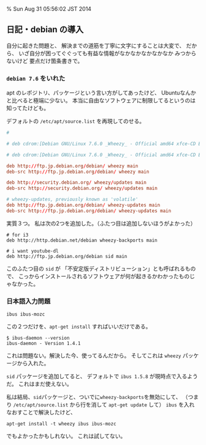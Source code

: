 % Sun Aug 31 05:56:02 JST 2014

## 日記・debian の導入

自分に起きた問題と、
解決までの道筋を丁寧に文字にすることは大変で、
だから、
いざ自分が困ってぐぐっても有益な情報がなかなかなかなかなか
みつからないけど
要点だけ箇条書きで。

### `debian 7.6` をいれた

apt のレポジトリ、パッケージという言い方がしてあったけど、
Ubuntuなんかと比べると極端に少ない。
本当に自由なソフトウェアに制限してるというのは知ってたけども。

デフォルトの `/etc/apt/source.list` を再現してのせる。

```conf
# 

# deb cdrom:[Debian GNU/Linux 7.6.0 _Wheezy_ - Official amd64 xfce-CD Binary-1 20140712-14:09]/ wheezy main

# deb cdrom:[Debian GNU/Linux 7.6.0 _Wheezy_ - Official amd64 xfce-CD Binary-1 20140712-14:09]/ wheezy main

deb http://ftp.jp.debian.org/debian/ wheezy main
deb-src http://ftp.jp.debian.org/debian/ wheezy main

deb http://security.debian.org/ wheezy/updates main
deb-src http://security.debian.org/ wheezy/updates main

# wheezy-updates, previously known as 'volatile'
deb http://ftp.jp.debian.org/debian/ wheezy-updates main
deb-src http://ftp.jp.debian.org/debian/ wheezy-updates main
```

実質３つ。
私は次の2つを追加した。（ふたつ目は追加しないほうがよかった）

```
# for i3
deb http://http.debian.net/debian wheezy-backports main

# i want youtube-dl
deb http://ftp.jp.debian.org/debian sid main 
```

このふたつ目の `sid` が 「不安定版ディストリビューション」とも呼ばれるもので、
こっからインストールされるソフトウェアが何が起きるかわかったものじゃなかった。

### 日本語入力問題

```
ibus ibus-mozc
```

この２つだけを、`apt-get install` すればいいだけである。

```
$ ibus-daemon --version
ibus-daemon - Version 1.4.1
```

これは問題ない。解決した今、使ってるんだから。
そしてこれは `wheezy` パッケージから入れた。

`sid` パッケージを追加してると、
デフォルトで
`ibus 1.5.8` が現時点で入るようだ。
これはまだ使えない。

私は結局、`sid`パッケージと、ついでに`wheezy-backports`を無効にして、
（つまり `/etc/apt/source.list` から行を消して `apt-get update` して）
`ibus`
を入れなおすことで解決したけど、

```
apt-get install -t wheezy ibus ibus-mozc
```

でもよかったかもしれない。
これは試してない。
